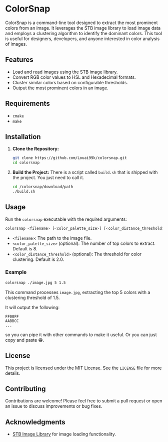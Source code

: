 # ColorSnap

ColorSnap is a command-line tool designed to extract the most prominent colors from an image. It leverages the STB image library to load image data and employs a clustering algorithm to identify the dominant colors. This tool is useful for designers, developers, and anyone interested in color analysis of images.

## Features

- Load and read images using the STB image library.
- Convert RGB color values to HSL and Hexadecimal formats.
- Cluster similar colors based on configurable thresholds.
- Output the most prominent colors in an image.

## Requirements

- `cmake`
- `make`

## Installation

1. **Clone the Repository:**
   ```sh
   git clone https://github.com/Louai99k/colorsnap.git
   cd colorsnap
   ```

2. **Build the Project:**
   There is a script called `build.sh` that is shipped with the project. You just need to call it.
   ```sh
   cd /colorsnap/download/path
   ./build.sh
   ```

## Usage

Run the `colorsnap` executable with the required arguments:
```sh
colorsnap <filename> [<color_palette_size>] [<color_distance_threshold>]
```

- `<filename>`: The path to the image file.
- `<color_palette_size>` (optional): The number of top colors to extract. Default is 8.
- `<color_distance_threshold>` (optional): The threshold for color clustering. Default is 2.0.

### Example

```sh
colorsnap ./image.jpg 5 1.5
```
This command processes `image.jpg`, extracting the top 5 colors with a clustering threshold of 1.5.

It will output the following:
```
FF00FF
AABBCC
...
```
so you can pipe it with other commands to make it useful. Or you can just copy and paste 😁.

## License

This project is licensed under the MIT License. See the `LICENSE` file for more details.

## Contributing

Contributions are welcome! Please feel free to submit a pull request or open an issue to discuss improvements or bug fixes.

## Acknowledgments

- [STB Image Library](https://github.com/nothings/stb) for image loading functionality.
